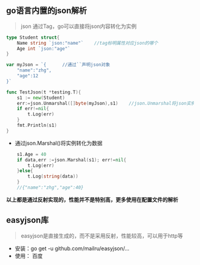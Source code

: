 ## go语言内置的json解析
>json
通过Tag，go可以直接将json内容转化为实例
```go
type Student struct{
	Name string `json:"name"`    //tag标明属性对应json的哪个
	Age int `json:"age"`
}

var myJson = `{      //通过``声明json对象
	"name":"zhg",
	"age":12
}`

func TestJson(t *testing.T){
	s1 := new(Student)
	err:=json.Unmarshal([]byte(myJson),s1)    //json.Unmarshal将json实例化
	if err!=nil{
		t.Log(err)
	}
	fmt.Println(s1)
}
```

- 通过json.Marshal()将实例转化为数据
```go
	s1.Age = 40
	if data,err :=json.Marshal(s1); err!=nil{
		t.Log(err)
	}else{
		t.Log(string(data))
	}
	//{"name":"zhg","age":40}
```

**以上都是通过反射实现的，性能并不是特别高，更多使用在配置文件的解析**

## easyjson库
>easyjson是直接生成的，而不是采用反射，性能较高，可以用于http等
- 安装：go get -u github.com/mailru/easyjson/...
- 使用： 百度